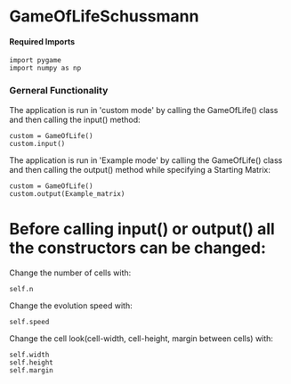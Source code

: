 # GameOfLifeSchussmann

#### Required Imports
~~~
import pygame
import numpy as np
~~~

### Gerneral Functionality

The application is run in 'custom mode' by calling the GameOfLife() class and then calling the input() method:
~~~
custom = GameOfLife()
custom.input()
~~~

The application is run in 'Example mode' by calling the GameOfLife() class and then calling the output() method while specifying a Starting Matrix:

~~~
custom = GameOfLife()
custom.output(Example_matrix)
~~~


# Before calling input() or output() all the constructors can be changed:

Change the number of cells with:
~~~
self.n
~~~

Change the evolution speed with:
~~~
self.speed
~~~

Change the cell look(cell-width, cell-height, margin between cells)  with:
~~~
self.width
self.height
self.margin
~~~
